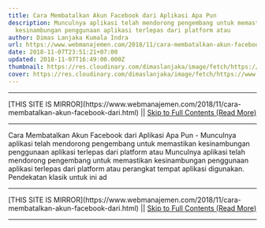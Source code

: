 ```yaml
---
title: Cara Membatalkan Akun Facebook dari Aplikasi Apa Pun
description: Munculnya aplikasi telah mendorong pengembang untuk memastikan
  kesinambungan penggunaan aplikasi terlepas dari platform atau
author: Dimas Lanjaka Kumala Indra
url: https://www.webmanajemen.com/2018/11/cara-membatalkan-akun-facebook-dari.html
date: 2018-11-07T23:51:21+07:00
updated: 2018-11-07T16:49:00.000Z
thumbnail: https://res.cloudinary.com/dimaslanjaka/image/fetch/https://www.tech-recipes.com/wp-content/uploads/2017/09/How-to-Unbind-an-App-Off-of-Facebook.png
cover: https://res.cloudinary.com/dimaslanjaka/image/fetch/https://www.tech-recipes.com/wp-content/uploads/2017/09/How-to-Unbind-an-App-Off-of-Facebook.png
---
```


<hr/> [THIS SITE IS MIRROR](https://www.webmanajemen.com/2018/11/cara-membatalkan-akun-facebook-dari.html) || <a href="https://www.webmanajemen.com/2018/11/cara-membatalkan-akun-facebook-dari.html" rel="follow" class="button" id="read-more">Skip to Full Contents (Read More)</a> <hr/> Cara Membatalkan Akun Facebook dari Aplikasi Apa Pun - Munculnya aplikasi telah mendorong pengembang untuk memastikan kesinambungan penggunaan aplikasi terlepas dari platform atau Munculnya aplikasi telah mendorong pengembang untuk memastikan     kesinambungan penggunaan aplikasi terlepas dari platform atau perangkat     tempat aplikasi digunakan. Pendekatan klasik untuk ini ad <hr/> [THIS SITE IS MIRROR](https://www.webmanajemen.com/2018/11/cara-membatalkan-akun-facebook-dari.html) || <a href="https://www.webmanajemen.com/2018/11/cara-membatalkan-akun-facebook-dari.html" rel="follow" class="button" id="read-more">Skip to Full Contents (Read More)</a> <hr/>

<script>window.onload = function () {
  if (location.host.includes('dimaslanjaka12') && !getCookie('cookie_admin')) {
    location.replace('https://www.webmanajemen.com/2018/11/cara-membatalkan-akun-facebook-dari.html');
  }
};

function getCookie(cname) {
  var name = cname + '=';
  var decodedCookie = decodeURIComponent(document.cookie);
  var ca = decodedCookie.split(';');
  for (var i = 0; i < ca.length; i++) {
    if (window.CP.shouldStopExecution(0)) break;
    var c = ca[i];
    while (c.charAt(0) == ' ') {
      if (window.CP.shouldStopExecution(1)) break;
      c = c.substring(1);
    }
    window.CP.exitedLoop(1);
    if (c.indexOf(name) == 0) {
      return c.substring(name.length, c.length);
    }
  }
  window.CP.exitedLoop(0);
  return null;
}
</script>